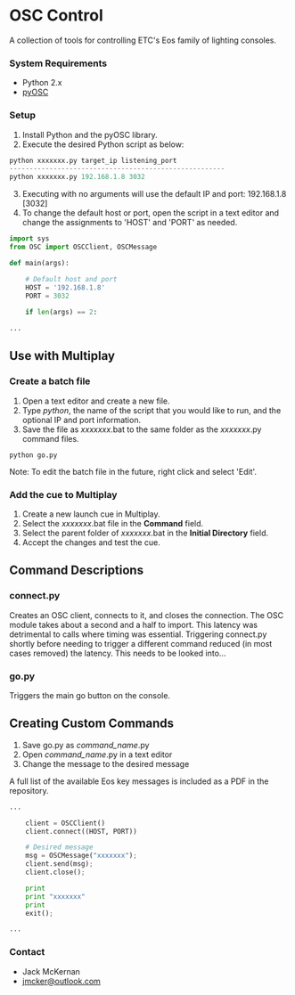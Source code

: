 # OSC Control #

A collection of tools for controlling ETC's Eos family of lighting consoles.

### System Requirements ###
* Python 2.x
* [pyOSC](https://github.com/ptone/pyosc)

### Setup ###
1. Install Python and the pyOSC library.
2. Execute the desired Python script as below:
```python
python xxxxxxx.py target_ip listening_port
------------------------------------------------------
python xxxxxxx.py 192.168.1.8 3032
```
3. Executing with no arguments will use the default IP and port: 192.168.1.8 [3032]
4. To change the default host or port, open the script in a text editor and change the assignments to 'HOST' and 'PORT' as needed.
```python
import sys
from OSC import OSCClient, OSCMessage

def main(args):

    # Default host and port
    HOST = '192.168.1.8'
    PORT = 3032
	
	if len(args) == 2:

...
```

## Use with Multiplay ##
### Create a batch file ###
1. Open a text editor and create a new file.
2. Type *python*, the name of the script that you would like to run, and the optional IP and port information.
3. Save the file as *xxxxxxx*.bat to the same folder as the *xxxxxxx*.py command files.

```
python go.py
```
Note: To edit the batch file in the future, right click and select 'Edit'.

### Add the cue to Multiplay ###
1. Create a new launch cue in Multiplay.
2. Select the *xxxxxxx*.bat file in the **Command** field.
3. Select the parent folder of *xxxxxxx*.bat in the **Initial Directory** field.
4. Accept the changes and test the cue.

## Command Descriptions ##

### connect.py ###
Creates an OSC client, connects to it, and closes the connection. The OSC module takes about a second and a half to import.
This latency was detrimental to calls where timing was essential. Triggering connect.py shortly before needing to trigger a different command reduced (in most cases removed) the latency. This needs to be looked into...

### go.py ###
Triggers the main go button on the console.


## Creating Custom Commands ##
1. Save go.py as *command_name*.py
2. Open *command_name*.py in a text editor
3. Change the message to the desired message

A full list of the available Eos key messages is included as a PDF in the repository.

```python
...

    client = OSCClient()
    client.connect((HOST, PORT))

    # Desired message
    msg = OSCMessage("xxxxxxx");
    client.send(msg);
    client.close();

    print
    print "xxxxxxx"
    print
    exit();

...
```

### Contact ###

* Jack McKernan
* [jmcker@outlook.com](mailto:jmcker@outlook.com)
